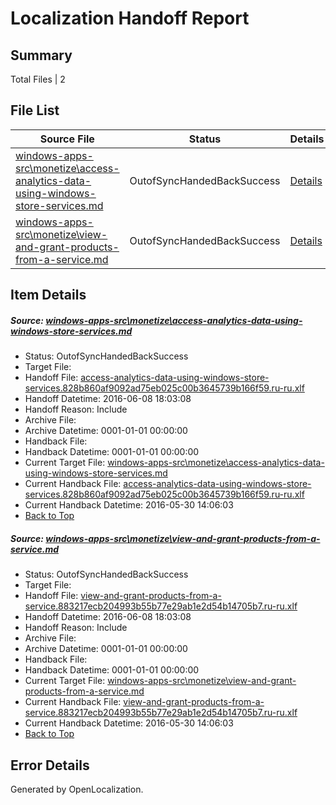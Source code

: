 # <a name='report-top'></a> Localization Handoff Report

## Summary
 Total Files | 2

## File List
 Source File | Status | Details 
 ----------- | ------ | ------- 
 [windows-apps-src\monetize\access-analytics-data-using-windows-store-services.md](https://github.com/Microsoft/windows-apps/blob/204bace243fb082d3ca3b4259982d457f9c533da/windows-apps-src/monetize/access-analytics-data-using-windows-store-services.md) | OutofSyncHandedBackSuccess | [Details](#30388a975e9623c5511abe608aa1b21956e2c9743249)
 [windows-apps-src\monetize\view-and-grant-products-from-a-service.md](https://github.com/Microsoft/windows-apps/blob/204bace243fb082d3ca3b4259982d457f9c533da/windows-apps-src/monetize/view-and-grant-products-from-a-service.md) | OutofSyncHandedBackSuccess | [Details](#1e17703442ce539de941890a0616fc5e08391d703341)

## Item Details
##### <a name='30388a975e9623c5511abe608aa1b21956e2c9743249'></a> Source: [windows-apps-src\monetize\access-analytics-data-using-windows-store-services.md](https://github.com/Microsoft/windows-apps/blob/204bace243fb082d3ca3b4259982d457f9c533da/windows-apps-src/monetize/access-analytics-data-using-windows-store-services.md)
* Status: OutofSyncHandedBackSuccess
* Target File: 
* Handoff File: [access-analytics-data-using-windows-store-services.828b860af9092ad75eb025c00b3645739b166f59.ru-ru.xlf](https://github.com/Microsoft/WDG.handoff/blob/83e003b5324299cdb5497aa95ccac424d12e8787/ol-handoff/Microsoft/windows-apps.ru-ru/master/access-analytics-data-using-windows-store-services.828b860af9092ad75eb025c00b3645739b166f59.ru-ru.xlf)
* Handoff Datetime: 2016-06-08 18:03:08
* Handoff Reason: Include
* Archive File: 
* Archive Datetime: 0001-01-01 00:00:00
* Handback File: 
* Handback Datetime: 0001-01-01 00:00:00
* Current Target File: [windows-apps-src\monetize\access-analytics-data-using-windows-store-services.md](https://github.com/Microsoft/windows-apps.ru-ru/blob/e7872f786e987c46c3fca5f20ec42607f78920f2/windows-apps-src/monetize/access-analytics-data-using-windows-store-services.md)
* Current Handback File: [access-analytics-data-using-windows-store-services.828b860af9092ad75eb025c00b3645739b166f59.ru-ru.xlf](https://github.com/Microsoft/WDG.handback/blob/0faf9b4ce6b19170fe83f60d030e1eaf7d92ea97/ol-handback/Microsoft/windows-apps.ru-ru/master/access-analytics-data-using-windows-store-services.828b860af9092ad75eb025c00b3645739b166f59.ru-ru.xlf)
* Current Handback Datetime: 2016-05-30 14:06:03
* [Back to Top](#report-top)

##### <a name='1e17703442ce539de941890a0616fc5e08391d703341'></a> Source: [windows-apps-src\monetize\view-and-grant-products-from-a-service.md](https://github.com/Microsoft/windows-apps/blob/204bace243fb082d3ca3b4259982d457f9c533da/windows-apps-src/monetize/view-and-grant-products-from-a-service.md)
* Status: OutofSyncHandedBackSuccess
* Target File: 
* Handoff File: [view-and-grant-products-from-a-service.883217ecb204993b55b77e29ab1e2d54b14705b7.ru-ru.xlf](https://github.com/Microsoft/WDG.handoff/blob/83e003b5324299cdb5497aa95ccac424d12e8787/ol-handoff/Microsoft/windows-apps.ru-ru/master/view-and-grant-products-from-a-service.883217ecb204993b55b77e29ab1e2d54b14705b7.ru-ru.xlf)
* Handoff Datetime: 2016-06-08 18:03:08
* Handoff Reason: Include
* Archive File: 
* Archive Datetime: 0001-01-01 00:00:00
* Handback File: 
* Handback Datetime: 0001-01-01 00:00:00
* Current Target File: [windows-apps-src\monetize\view-and-grant-products-from-a-service.md](https://github.com/Microsoft/windows-apps.ru-ru/blob/e7872f786e987c46c3fca5f20ec42607f78920f2/windows-apps-src/monetize/view-and-grant-products-from-a-service.md)
* Current Handback File: [view-and-grant-products-from-a-service.883217ecb204993b55b77e29ab1e2d54b14705b7.ru-ru.xlf](https://github.com/Microsoft/WDG.handback/blob/0faf9b4ce6b19170fe83f60d030e1eaf7d92ea97/ol-handback/Microsoft/windows-apps.ru-ru/master/view-and-grant-products-from-a-service.883217ecb204993b55b77e29ab1e2d54b14705b7.ru-ru.xlf)
* Current Handback Datetime: 2016-05-30 14:06:03
* [Back to Top](#report-top)


## Error Details

Generated by OpenLocalization.
